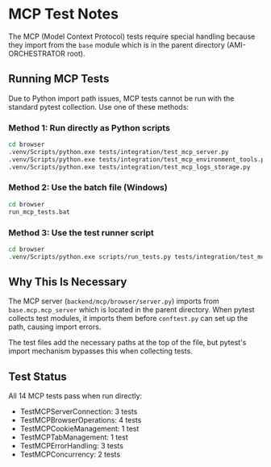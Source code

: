 # MCP Test Notes

The MCP (Model Context Protocol) tests require special handling because they import from the `base` module which is in the parent directory (AMI-ORCHESTRATOR root).

## Running MCP Tests

Due to Python import path issues, MCP tests cannot be run with the standard pytest collection. Use one of these methods:

### Method 1: Run directly as Python scripts
```bash
cd browser
.venv/Scripts/python.exe tests/integration/test_mcp_server.py
.venv/Scripts/python.exe tests/integration/test_mcp_environment_tools.py  
.venv/Scripts/python.exe tests/integration/test_mcp_logs_storage.py
```

### Method 2: Use the batch file (Windows)
```bash
cd browser
run_mcp_tests.bat
```

### Method 3: Use the test runner script
```bash
cd browser
.venv/Scripts/python.exe scripts/run_tests.py tests/integration/test_mcp_*
```

## Why This Is Necessary

The MCP server (`backend/mcp/browser/server.py`) imports from `base.mcp.mcp_server` which is located in the parent directory. When pytest collects test modules, it imports them before `conftest.py` can set up the path, causing import errors.

The test files add the necessary paths at the top of the file, but pytest's import mechanism bypasses this when collecting tests.

## Test Status

All 14 MCP tests pass when run directly:
- TestMCPServerConnection: 3 tests
- TestMCPBrowserOperations: 4 tests  
- TestMCPCookieManagement: 1 test
- TestMCPTabManagement: 1 test
- TestMCPErrorHandling: 3 tests
- TestMCPConcurrency: 2 tests